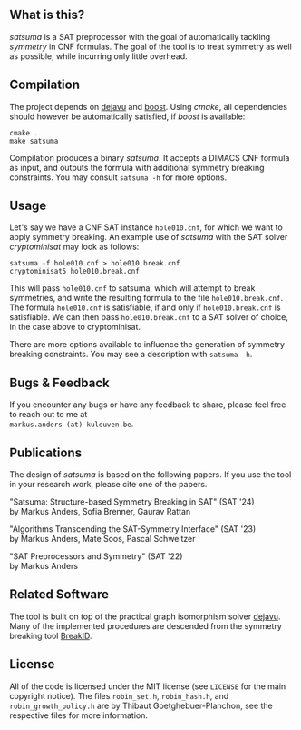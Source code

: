 ## What is this?
*satsuma* is a SAT preprocessor with the goal of automatically tackling *symmetry* in CNF formulas.
The goal of the tool is to treat symmetry as well as possible, while incurring only little overhead.

## Compilation
The project depends on [dejavu](https://www.automorphisms.org) and [boost](https://www.boost.org/).
Using *cmake*, all dependencies should however be automatically satisfied, if *boost* is available:
```text
cmake .
make satsuma
```
Compilation produces a binary *satsuma*. It accepts a DIMACS CNF formula as input, and outputs the formula with additional symmetry breaking constraints. 
You may consult `satsuma -h` for more options.

## Usage

Let's say we have a CNF SAT instance `hole010.cnf`, for which we want to apply symmetry breaking.
An example use of  *satsuma* with the SAT solver *cryptominisat* may look as follows:
```text 
satsuma -f hole010.cnf > hole010.break.cnf
cryptominisat5 hole010.break.cnf
```
This will pass `hole010.cnf` to satsuma, which will attempt to break symmetries, and write the resulting formula to the file `hole010.break.cnf`.
The formula `hole010.cnf` is satisfiable, if and only if `hole010.break.cnf` is satisfiable.
We can then pass `hole010.break.cnf` to a SAT solver of choice, in the case above to cryptominisat.

There are more options available to influence the generation of symmetry breaking constraints. 
You may see a description with `satsuma -h`.

## Bugs & Feedback
If you encounter any bugs or have any feedback to share, please feel free to reach out to me at\
`markus.anders (at) kuleuven.be`.

## Publications
The design of *satsuma* is based on the following papers. If you use the tool in your research work, please cite one of the papers.

"Satsuma: Structure-based Symmetry Breaking in SAT" (SAT '24)\
by Markus Anders, Sofia Brenner, Gaurav Rattan

"Algorithms Transcending the SAT-Symmetry Interface" (SAT '23)\
by Markus Anders, Mate Soos, Pascal Schweitzer

"SAT Preprocessors and Symmetry" (SAT '22)\
by Markus Anders

## Related Software
The tool is built on top of the practical graph isomorphism solver [dejavu](https://www.automorphisms.org). 
Many of the implemented procedures are descended from the symmetry breaking tool [BreakID](https://bitbucket.org/krr/breakid/).



## License
All of the code is licensed under the MIT license (see `LICENSE` for the main copyright notice). 
The files `robin_set.h`, `robin_hash.h`, and `robin_growth_policy.h` are by Thibaut Goetghebuer-Planchon, see the respective files for more information. 
